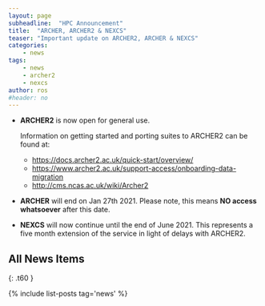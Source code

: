```yaml
---
layout: page
subheadline:  "HPC Announcement"
title:  "ARCHER, ARCHER2 & NEXCS"
teaser: "Important update on ARCHER2, ARCHER & NEXCS"
categories:
    - news
tags:
    - news
    - archer2
    - nexcs
author: ros
#header: no
---
```


* **ARCHER2** is now open for general use.

  Information on getting started and porting suites to ARCHER2 can be found at:
  * https://docs.archer2.ac.uk/quick-start/overview/
  * https://www.archer2.ac.uk/support-access/onboarding-data-migration
  * http://cms.ncas.ac.uk/wiki/Archer2


* **ARCHER** will end on Jan 27th 2021. Please note, this means **NO access whatsoever** after this date.

* **NEXCS** will now continue until the end of June 2021. This represents a five month extension of the service in light of delays with ARCHER2.

## All News Items
{: .t60 }

{% include list-posts tag='news' %}
